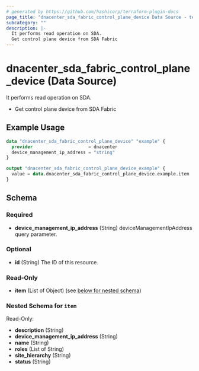 ```yaml
---
# generated by https://github.com/hashicorp/terraform-plugin-docs
page_title: "dnacenter_sda_fabric_control_plane_device Data Source - terraform-provider-dnacenter"
subcategory: ""
description: |-
  It performs read operation on SDA.
  Get control plane device from SDA Fabric
---
```


# dnacenter_sda_fabric_control_plane_device (Data Source)

It performs read operation on SDA.

- Get control plane device from SDA Fabric

## Example Usage

```terraform
data "dnacenter_sda_fabric_control_plane_device" "example" {
  provider                     = dnacenter
  device_management_ip_address = "string"
}

output "dnacenter_sda_fabric_control_plane_device_example" {
  value = data.dnacenter_sda_fabric_control_plane_device.example.item
}
```

<!-- schema generated by tfplugindocs -->
## Schema

### Required

- **device_management_ip_address** (String) deviceManagementIpAddress query parameter.

### Optional

- **id** (String) The ID of this resource.

### Read-Only

- **item** (List of Object) (see [below for nested schema](#nestedatt--item))

<a id="nestedatt--item"></a>
### Nested Schema for `item`

Read-Only:

- **description** (String)
- **device_management_ip_address** (String)
- **name** (String)
- **roles** (List of String)
- **site_hierarchy** (String)
- **status** (String)


